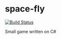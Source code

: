 # space-fly

[![Build Status](https://travis-ci.org/ziggi/space-fly.svg?branch=master)](https://travis-ci.org/ziggi/space-fly)

Small game written on C#
